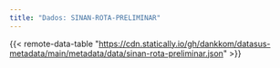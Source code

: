 ```yaml
---
title: "Dados: SINAN-ROTA-PRELIMINAR"
---
```


{{< remote-data-table "https://cdn.statically.io/gh/dankkom/datasus-metadata/main/metadata/data/sinan-rota-preliminar.json" >}}
